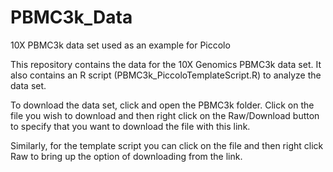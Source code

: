 # PBMC3k_Data

10X PBMC3k data set used as an example for Piccolo

This repository contains the data for the 10X Genomics PBMC3k data set. It also contains an R script (PBMC3k_PiccoloTemplateScript.R) to analyze the data set.

To download the data set, click and open the PBMC3k folder. Click on the file you wish to download and then right click on the Raw/Download button to specify that you want to download the file with this link. 

Similarly, for the template script you can click on the file and then right click Raw to bring up the option of downloading from the link. 




